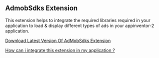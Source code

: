 ## AdmobSdks Extension

This extension helps to integrate the required libraries required in your application to load & display different types of ads in your appinventor-2 application.

[Download Latest Version Of AdMobSdks Extension](https://github.com/oseamiya/AdmobExtension/raw/main/admob-sdks/out/com.oseamiya.admobsdks.aix)

[How can i integrate this extension in my application ?](https://community.appinventor.mit.edu/t/free-admob-extension-add-different-types-of-android-ads-in-your-application/45216?u=oseamiya)
